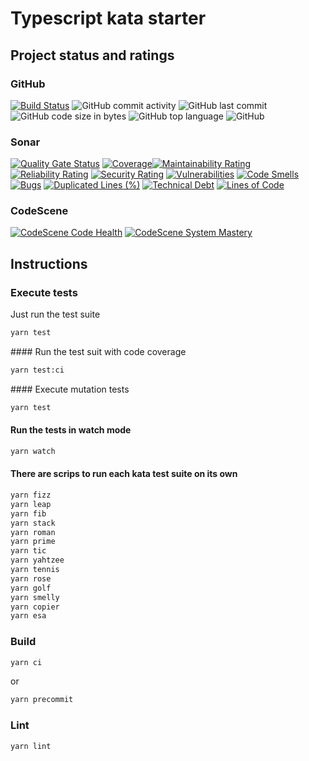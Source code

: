 # Typescript kata starter

## Project status and ratings

### GitHub

[![Build Status](https://github.com/pedromsantos/ts-kata/actions/workflows/main.yml/badge.svg)](https://github.com/pedromsantos/ts-kata/actions/workflows/main.yml)
![GitHub commit activity](https://img.shields.io/github/commit-activity/w/pedromsantos/ts-kata) ![GitHub last commit](https://img.shields.io/github/last-commit/pedromsantos/ts-kata) ![GitHub code size in bytes](https://img.shields.io/github/languages/code-size/pedromsantos/ts-kata)
![GitHub top language](https://img.shields.io/github/languages/top/pedromsantos/ts-kata) ![GitHub](https://img.shields.io/github/license/pedromsantos/ts-kata)

### Sonar

[![Quality Gate Status](https://sonarcloud.io/api/project_badges/measure?project=pedromsantos_ts-kata&metric=alert_status)](https://sonarcloud.io/summary/new_code?id=pedromsantos_ts-kata) [![Coverage](https://sonarcloud.io/api/project_badges/measure?project=pedromsantos_ts-kata&metric=coverage)](https://sonarcloud.io/summary/new_code?id=pedromsantos_ts-kata)[![Maintainability Rating](https://sonarcloud.io/api/project_badges/measure?project=pedromsantos_ts-kata&metric=sqale_rating)](https://sonarcloud.io/summary/new_code?id=pedromsantos_ts-kata) [![Reliability Rating](https://sonarcloud.io/api/project_badges/measure?project=pedromsantos_ts-kata&metric=reliability_rating)](https://sonarcloud.io/summary/new_code?id=pedromsantos_ts-kata) [![Security Rating](https://sonarcloud.io/api/project_badges/measure?project=pedromsantos_ts-kata&metric=security_rating)](https://sonarcloud.io/summary/new_code?id=pedromsantos_ts-kata) [![Vulnerabilities](https://sonarcloud.io/api/project_badges/measure?project=pedromsantos_ts-kata&metric=vulnerabilities)](https://sonarcloud.io/summary/new_code?id=pedromsantos_ts-kata) [![Code Smells](https://sonarcloud.io/api/project_badges/measure?project=pedromsantos_ts-kata&metric=code_smells)](https://sonarcloud.io/summary/new_code?id=pedromsantos_ts-kata) [![Bugs](https://sonarcloud.io/api/project_badges/measure?project=pedromsantos_ts-kata&metric=bugs)](https://sonarcloud.io/summary/new_code?id=pedromsantos_ts-kata) [![Duplicated Lines (%)](https://sonarcloud.io/api/project_badges/measure?project=pedromsantos_ts-kata&metric=duplicated_lines_density)](https://sonarcloud.io/summary/new_code?id=pedromsantos_ts-kata) [![Technical Debt](https://sonarcloud.io/api/project_badges/measure?project=pedromsantos_ts-kata&metric=sqale_index)](https://sonarcloud.io/summary/new_code?id=pedromsantos_ts-kata) [![Lines of Code](https://sonarcloud.io/api/project_badges/measure?project=pedromsantos_ts-kata&metric=ncloc)](https://sonarcloud.io/summary/new_code?id=pedromsantos_ts-kata) 

### CodeScene

[![CodeScene Code Health](https://codescene.io/projects/39302/status-badges/code-health)](https://codescene.io/projects/39302) [![CodeScene System Mastery](https://codescene.io/projects/39302/status-badges/system-mastery)](https://codescene.io/projects/39302)

## Instructions

### Execute tests

Just run the test suite

```sh
yarn test
```

#### Run the test suit with code coverage

```sh
yarn test:ci
```

#### Execute mutation tests

```sh
yarn test
```

#### Run the tests in watch mode

```sh
yarn watch
```

#### There are scrips to run each kata test suite on its own

```sh
yarn fizz
yarn leap
yarn fib
yarn stack
yarn roman
yarn prime
yarn tic
yarn yahtzee
yarn tennis
yarn rose
yarn golf
yarn smelly
yarn copier
yarn esa
```

### Build

```sh
yarn ci
```

or

```sh
yarn precommit
```

### Lint

```sh
yarn lint
```
